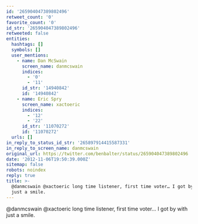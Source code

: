 ```yaml
---
id: '265904047389802496'
retweet_count: '0'
favorite_count: '0'
id_str: '265904047389802496'
retweeted: false
entities:
  hashtags: []
  symbols: []
  user_mentions:
    - name: Dan McSwain
      screen_name: danmcswain
      indices:
        - '0'
        - '11'
      id_str: '14940842'
      id: '14940842'
    - name: Eric Spry
      screen_name: xactoeric
      indices:
        - '12'
        - '22'
      id_str: '11070272'
      id: '11070272'
  urls: []
in_reply_to_status_id_str: '265897914415587331'
in_reply_to_screen_name: danmcswain
original_url: https://twitter.com/benbalter/status/265904047389802496
date: '2012-11-06T19:50:39.000Z'
sitemap: false
robots: noindex
reply: true
title: >-
  @danmcswain @xactoeric long time listener, first time voter… I got by with
  just a smile.
---
```


@danmcswain @xactoeric long time listener, first time voter… I got by with just a smile.